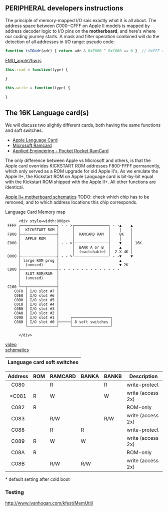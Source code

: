 ## PERIPHERAL developers instructions

The principle of memory-mapped I/O sais exactly what it is all about.  The address space between $C000-$CFFF on Apple II models is mapped by address decoder logic to I/O pins on the **motherboard**, and here's where our coding journey starts.  A mask and filter operation combined will do the detection of all addresses in I/O range:
pseudo code: 
```javascript
function isIOadr(adr) { return adr & 0xF000 ^ 0xC000 == 0 }  // 0xFFF = mask, 0xC000 = filter
```

[EMU_apple2hw.js](/res/EMU_apple2hw.js)
```javascript
this.read = function(type) {
      
}
```

```javascript
this.write = function(type) {
      
}
```

         
## The 16K Language card(s)

We will discuss two slightly different cards, both having the same functions and soft switches.
* [Apple Language Card](http://www.applelogic.org/files/LANGCARDMAN.pdf)  
* [Microsoft Ramcard](https://mirrors.apple2.org.za/Apple%20II%20Documentation%20Project/Interface%20Cards/Language%20Cards/Microsoft%2016K%20RAM%20Card/Manuals/Microsoft%20RAMCard%20-%20Manual.pdf)  
* [Applied Engineering - Pocket Rocket RamCard](https://usermanual.wiki/Document/ae16kpocketrocketbrochure.1819483971.pdf)

The only difference between Apple vs Microsoft and others, is that the Apple card overrides KICKSTART ROM addresses F800-FFFF permanently, which only served as a ROM upgrade for old Apple II's. As we emulate the Apple II+, the Kickstart ROM on Apple Language card is bit-by-bit equal with the Kickstart ROM shipped with the Apple II+.  All other functions are identical.

[Apple II+ motherboard schematics](https://archive.org/details/Schematic_Diagram_of_the_Apple_II/page/n1/mode/2up)
TODO: check which chip has to be removed, and to which address locations this chip corresponds.

Language Card Memory map

          <div style=width:800px>
     FFFF ┌────────────────┐ - - >┌───────────────┐ - -▲    ▲
          │  KICKSTART ROM │      │               │    │    │
     F800 ├────────────────┤      │  RAMCARD RAM  │    8K   │
          │  APPLE ROM     │      │               │    │    │
     E000 │                │ - - >├───────────────┤    ▼    │ 16K    
          │                │      │  BANK A or B  │    ▲    │
          │                │      │  (switchable) │  2 X 4K │
     D000 ├────────────────┤ - - >└───────────────┘ - -▼    ▼ 
          │ large ROM prog │                           ▲ 
          │  (unused)      │                           ▼ 2K
     C800 ├────────────────┤- - - - - - - - - - - - - -          
          │  SLOT ROM/RAM  │                
          │  (unused)      │              
          │                │             
     C100 └──┬─────────────┤                
        C0F0 │ I/O slot #7 │
        C0E0 │ I/O slot #6 │
        C0D0 │ I/O slot #5 │
        C0C0 │ I/O slot #4 │
        C0B0 │ I/O slot #3 │
        C0A0 │ I/O slot #2 │
        C090 │ I/O slot #1 │     ┌─────────────────┐   
        C080 │ I/O slot #0 ├─────┤ 8 soft switches │
             └─────────────┘     └─────────────────┘  

          </div>
          
[video](https://www.youtube.com/watch?v=1KPIAoO1dTU)  
[schematics]( https://mirrors.apple2.org.za/Apple%20II%20Documentation%20Project/Interface%20Cards/Language%20Cards/Apple%20Language%20Card/Schematics/Apple%20Language%20Card%20-%20Schematics%20050-0019-01.pdf) 

|  Language card soft switches   |
| --------------------------------- |

| Address | ROM | RAMCARD | BANKA | BANKB | Description       |
| :-----: | --- |  ------ | ----- | ----- | ----------------- |
|  C080   |     |  R      |       |  R    | write-protect     | 
| *C081   |  R  |  W      |       |  W    | write (access 2x) |
|  C082   |  R  |         |       |       | ROM-only          | 
|  C083   |     |  R/W    |       |  R/W  | write (access 2x) |
|  C088   |     |  R      |  R    |       | write-protect     |
|  C089   |  R  |  W      |  W    |       | write (access 2x) |
|  C08A   |  R  |         |       |       | ROM-only          |
|  C08B   |     |  R/W    |  R/W  |       | write (access 2x) |

\* default setting after cold boot

### Testing

http://www.ivanhogan.com/kfest/MemUtil/

